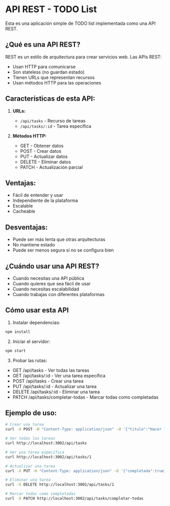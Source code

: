 # API REST - TODO List

Esta es una aplicación simple de TODO list implementada como una API REST.

## ¿Qué es una API REST?

REST es un estilo de arquitectura para crear servicios web. Las APIs REST:
- Usan HTTP para comunicarse
- Son stateless (no guardan estado)
- Tienen URLs que representan recursos
- Usan métodos HTTP para las operaciones

## Características de esta API:

1. **URLs:**
   - `/api/tasks` - Recurso de tareas
   - `/api/tasks/:id` - Tarea específica

2. **Métodos HTTP:**
   - GET - Obtener datos
   - POST - Crear datos
   - PUT - Actualizar datos
   - DELETE - Eliminar datos
   - PATCH - Actualización parcial

## Ventajas:

- Fácil de entender y usar
- Independiente de la plataforma
- Escalable
- Cacheable

## Desventajas:

- Puede ser más lenta que otras arquitecturas
- No mantiene estado
- Puede ser menos segura si no se configura bien

## ¿Cuándo usar una API REST?

- Cuando necesitas una API pública
- Cuando quieres que sea fácil de usar
- Cuando necesitas escalabilidad
- Cuando trabajas con diferentes plataformas

## Cómo usar esta API

1. Instalar dependencias:
```bash
npm install
```

2. Iniciar el servidor:
```bash
npm start
```

3. Probar las rutas:
- GET /api/tasks - Ver todas las tareas
- GET /api/tasks/:id - Ver una tarea específica
- POST /api/tasks - Crear una tarea
- PUT /api/tasks/:id - Actualizar una tarea
- DELETE /api/tasks/:id - Eliminar una tarea
- PATCH /api/tasks/completar-todas - Marcar todas como completadas

## Ejemplo de uso:

```bash
# Crear una tarea
curl -X POST -H "Content-Type: application/json" -d '{"titulo":"Hacer la tarea"}' http://localhost:3002/api/tasks

# Ver todas las tareas
curl http://localhost:3002/api/tasks

# Ver una tarea específica
curl http://localhost:3002/api/tasks/1

# Actualizar una tarea
curl -X PUT -H "Content-Type: application/json" -d '{"completada":true}' http://localhost:3002/api/tasks/1

# Eliminar una tarea
curl -X DELETE http://localhost:3002/api/tasks/1

# Marcar todas como completadas
curl -X PATCH http://localhost:3002/api/tasks/completar-todas
``` 